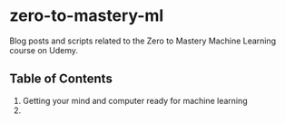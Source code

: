 # zero-to-mastery-ml

Blog posts and scripts related to the Zero to Mastery Machine Learning course on Udemy.

## Table of Contents

1. Getting your mind and computer ready for machine learning
2. 
